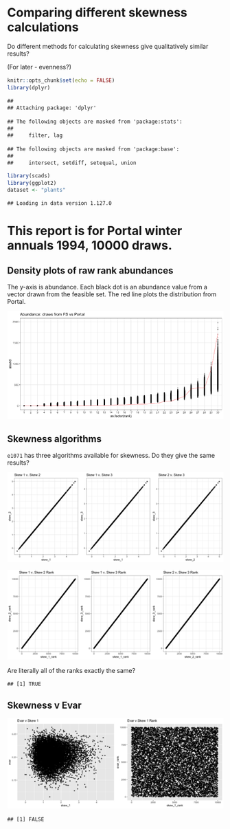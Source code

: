 Comparing different skewness calculations
================

Do different methods for calculating skewness give qualitatively similar results?

(For later - evenness?)

``` r
knitr::opts_chunk$set(echo = FALSE)
library(dplyr)
```

    ## 
    ## Attaching package: 'dplyr'

    ## The following objects are masked from 'package:stats':
    ## 
    ##     filter, lag

    ## The following objects are masked from 'package:base':
    ## 
    ##     intersect, setdiff, setequal, union

``` r
library(scads)
library(ggplot2)
dataset <- "plants"
```

    ## Loading in data version 1.127.0

This report is for Portal winter annuals 1994, 10000 draws.
===========================================================

Density plots of raw rank abundances
------------------------------------

The y-axis is abundance. Each black dot is an abundance value from a vector drawn from the feasible set. The red line plots the distribution from Portal.

![](compare_skew_files/figure-markdown_github/plot%20rads%20and%20rescaled%20rads-1.png)

Skewness algorithms
-------------------

`e1071` has three algorithms available for skewness. Do they give the same results?

![](compare_skew_files/figure-markdown_github/skewness%20algs-1.png)

![](compare_skew_files/figure-markdown_github/ranked%20skew-1.png)

Are literally all of the ranks exactly the same?

    ## [1] TRUE

Skewness v Evar
---------------

![](compare_skew_files/figure-markdown_github/add%20evar-1.png)

    ## [1] FALSE
